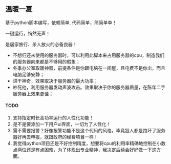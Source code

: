 ##  温暖一夏
基于python脚本编写，依赖简单, 代码简单，简简单单！

一键运行，悄然无声！

是居家旅行、杀人放火的必备良器！

* 不想归还未使用的服务器时，可以利用此脚本来占用服务器的cpu，制造我们的服务器向来都是不够用的假象；
* 冬季办公室取暖神器，前提条件是你跟电脑在一间屋，且电费不是你出，而且电脑足够安静；
* 烘干神奇，效果取决于服务器的最大功率；
* 吵死他，利用服务器发动声波攻击。效果取决于你的服务器质量，在陈年二手服务器上效果更佳；


####  TODO
1. 支持指定时长高功率运行的人性化功能！
2. 是不是要添加一下用户ui界面，一切为了人性化！
3. 需不需要报警？好像报警功能不是这个代码的风格。毕竟狠人都是跑坏了服务器好再去申报，就跟政府的经费项目一样！
4. 我觉得python项目还是不好控制精度，想要将cpu的利用率精确地控制在小数点两位还是有点困难，为了体现出专业精神，我决定后续会好好做一下这方面。
